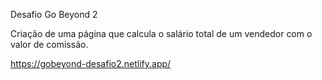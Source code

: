 Desafio Go Beyond 2

Criação de uma página que calcula o salário total de um vendedor com o valor de comissão.

https://gobeyond-desafio2.netlify.app/
